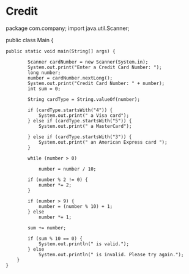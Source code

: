 # Credit
package com.company;
import java.util.Scanner;

public class Main {

    public static void main(String[] args) {

            Scanner cardNumber = new Scanner(System.in);
            System.out.print("Enter a Credit Card Number: ");
            long number;
            number = cardNumber.nextLong();
            System.out.print("Credit Card Number: " + number);
            int sum = 0;

            String cardType = String.valueOf(number);

            if (cardType.startsWith("4")) {
                System.out.print(" a Visa card");
            } else if (cardType.startsWith("5")) {
                System.out.print(" a MasterCard");

            } else if (cardType.startsWith("3")) {
                System.out.print(" an American Express card ");
            }

            while (number > 0)

                number = number / 10;

            if (number % 2 != 0) {
                number *= 2;
            }

            if (number > 9) {
                number = (number % 10) + 1;
            } else
                number *= 1;

            sum += number;

            if (sum % 10 == 0) {
                System.out.println(" is valid.");
            } else
                System.out.println(" is invalid. Please try again.");
        }
    }

